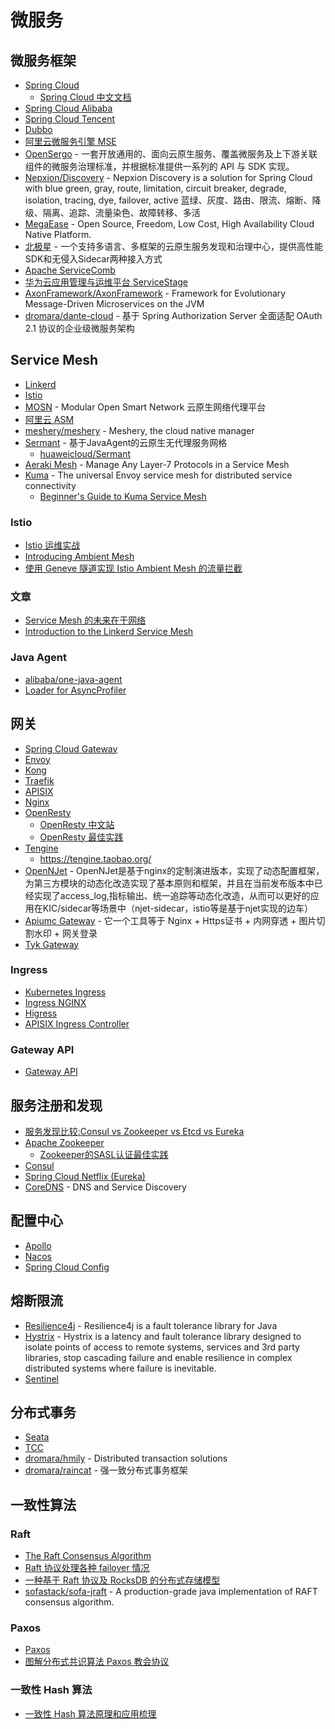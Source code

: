# 微服务

## 微服务框架

* [Spring Cloud](https://spring.io/projects/spring-cloud)
	* [Spring Cloud 中文文档](https://www.springcloud.cc/)
* [Spring Cloud Alibaba](https://spring-cloud-alibaba-group.github.io/github-pages/hoxton/zh-cn/index.html)
* [Spring Cloud Tencent](https://github.com/Tencent/spring-cloud-tencent)
* [Dubbo](https://dubbo.apache.org/zh/docs/)
* [阿里云微服务引擎 MSE](https://www.aliyun.com/product/aliware/mse)
* [OpenSergo](https://opensergo.io/zh-cn/) - 一套开放通用的、面向云原生服务、覆盖微服务及上下游关联组件的微服务治理标准，并根据标准提供一系列的 API 与 SDK 实现。
* [Nepxion/Discovery](https://github.com/Nepxion/Discovery) - Nepxion Discovery is a solution for Spring Cloud with blue green, gray, route, limitation, circuit breaker, degrade, isolation, tracing, dye, failover, active 蓝绿、灰度、路由、限流、熔断、降级、隔离、追踪、流量染色、故障转移、多活
* [MegaEase](https://github.com/megaease) - Open Source, Freedom, Low Cost, High Availability Cloud Native Platform.
* [北极星](https://polarismesh.cn/) - 一个支持多语言、多框架的云原生服务发现和治理中心，提供高性能SDK和无侵入Sidecar两种接入方式
* [Apache ServiceComb](https://servicecomb.apache.org/cn/docs/introduction/)
* [华为云应用管理与运维平台 ServiceStage](https://support.huaweicloud.com/servicestage/index.html)
* [AxonFramework/AxonFramework](https://github.com/AxonFramework/AxonFramework) - Framework for Evolutionary Message-Driven Microservices on the JVM
* [dromara/dante-cloud](https://gitee.com/dromara/dante-cloud) - 基于 Spring Authorization Server 全面适配 OAuth 2.1 协议的企业级微服务架构

## Service Mesh

* [Linkerd](https://linkerd.io/)
* [Istio](https://istio.io/latest/docs/)
* [MOSN](https://mosn.io/) - Modular Open Smart Network 云原生网络代理平台
* [阿里云 ASM](https://www.aliyun.com/product/cs/servicemesh)
* [meshery/meshery](https://github.com/meshery/meshery) - Meshery, the cloud native manager
* [Sermant](https://sermant.io/zh/) - 基于JavaAgent的云原生无代理服务网格
	* [huaweicloud/Sermant](https://github.com/huaweicloud/Sermant)
* [Aeraki Mesh](https://www.aeraki.net/) - Manage Any Layer-7 Protocols in a Service Mesh
* [Kuma](https://kuma.io/) - The universal Envoy service mesh for distributed service connectivity
	* [Beginner's Guide to Kuma Service Mesh](https://www.infracloud.io/blogs/kuma-service-mesh-beginners-guide/)

### Istio

* [Istio 运维实战](https://istio-operation-bible.aeraki.net/docs/)
* [Introducing Ambient Mesh](https://istio.io/latest/blog/2022/introducing-ambient-mesh/)
* [使用 Geneve 隧道实现 Istio Ambient Mesh 的流量拦截](https://jimmysong.io/blog/traffic-interception-with-geneve-tunnel-with-istio-ambient-mesh/)

### 文章

* [Service Mesh 的未来在于网络](https://www.infoq.cn/article/TjhrjrA2ljJE5irdBRrg)
* [Introduction to the Linkerd Service Mesh](https://www.cncf.io/blog/2023/04/06/introduction-to-the-linkerd-service-mesh/)

### Java Agent

* [alibaba/one-java-agent](https://github.com/alibaba/one-java-agent)
* [Loader for AsyncProfiler](https://github.com/jvm-profiling-tools/ap-loader)

## 网关

* [Spring Cloud Gateway](https://spring.io/projects/spring-cloud-gateway)
* [Envoy](https://www.envoyproxy.io/)
* [Kong](https://github.com/Kong/kong)
* [Traefik](https://github.com/traefik/traefik)
* [APISIX](https://github.com/apache/apisix)
* [Nginx](https://www.nginx.com/)
* [OpenResty](https://github.com/openresty/openresty)
	* [OpenResty 中文站](https://openresty.org/cn/)
	* [OpenResty 最佳实践](https://moonbingbing.gitbooks.io/openresty-best-practices/content/)
* [Tengine](https://github.com/alibaba/tengine)
	* https://tengine.taobao.org/
* [OpenNJet](https://gitee.com/njet-rd/njet) - OpenNJet是基于nginx的定制演进版本，实现了动态配置框架，为第三方模块的动态化改造实现了基本原则和框架，并且在当前发布版本中已经实现了access_log,指标输出、统一追踪等动态化改造，从而可以更好的应用在KIC/sidecar等场景中（njet-sidecar，istio等是基于njet实现的边车）
* [Apiumc Gateway](https://gitee.com/apiumc/Gateway) - 它一个工具等于 Nginx + Https证书 + 内网穿透 + 图片切割水印 + 网关登录
* [Tyk Gateway](https://github.com/TykTechnologies/tyk)

### Ingress

* [Kubernetes Ingress](https://kubernetes.io/docs/concepts/services-networking/ingress/)
* [Ingress NGINX](https://github.com/kubernetes/ingress-nginx)
* [Higress](https://github.com/alibaba/higress)
* [APISIX Ingress Controller](https://github.com/apache/apisix-ingress-controller)

### Gateway API

* [Gateway API](https://gateway-api.sigs.k8s.io/)

## 服务注册和发现

* [服务发现比较:Consul vs Zookeeper vs Etcd vs Eureka](https://luyiisme.github.io/2017/04/22/spring-cloud-service-discovery-products/)
* [Apache Zookeeper](https://zookeeper.apache.org/doc/current/index.html)
    * [Zookeeper的SASL认证最佳实践](https://juejin.cn/post/7148362248010858526)
* [Consul](https://www.consul.io/docs)
* [Spring Cloud Netflix (Eureka)](https://cloud.spring.io/spring-cloud-netflix/reference/html/)
* [CoreDNS](https://coredns.io/) - DNS and Service Discovery

## 配置中心

* [Apollo](https://github.com/apolloconfig/apollo)
* [Nacos](https://nacos.io/zh-cn/docs/what-is-nacos.html)
* [Spring Cloud Config](https://cloud.spring.io/spring-cloud-config/)

## 熔断限流

* [Resilience4j](https://resilience4j.readme.io/) - Resilience4j is a fault tolerance library for Java
* [Hystrix](https://github.com/Netflix/Hystrix) - Hystrix is a latency and fault tolerance library designed to isolate points of access to remote systems, services and 3rd party libraries, stop cascading failure and enable resilience in complex distributed systems where failure is inevitable.
* [Sentinel](https://github.com/alibaba/Sentinel)

## 分布式事务

* [Seata](https://seata.io/)
* [TCC](https://github.com/changmingxie/tcc-transaction)
* [dromara/hmily](https://github.com/dromara/hmily) - Distributed transaction solutions
* [dromara/raincat](https://github.com/dromara/raincat) - 强一致分布式事务框架

## 一致性算法

### Raft

* [The Raft Consensus Algorithm](https://raft.github.io/)
* [Raft 协议处理各种 failover 情况](https://blog.51cto.com/u_5650011/5387253)
* [一种基于 Raft 协议及 RocksDB 的分布式存储模型](https://liuzihua.top/archives/yi-zhong-ji-yu-raft-xie-yi-ji-rocksdb-de-fen-bu-shi-cun-chu-mo-xing)
* [sofastack/sofa-jraft](https://github.com/sofastack/sofa-jraft) - A production-grade java implementation of RAFT consensus algorithm.

### Paxos

* [Paxos](https://martinfowler.com/articles/patterns-of-distributed-systems/paxos.html)
* [图解分布式共识算法 Paxos 教会协议](https://xie.infoq.cn/article/2de2edc609c74954bc2bf8c53)

### 一致性 Hash 算法

* [一致性 Hash 算法原理和应用梳理](https://mp.weixin.qq.com/s/xugsNDFh0_JmvkiFrJbt2w)
